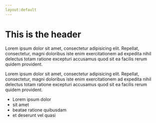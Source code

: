 ```yaml
---
layout:default
---
```

# This is the header

Lorem ipsum dolor sit amet, consectetur adipisicing elit. Repellat, consectetur, magni doloribus iste enim exercitationem ad expedita nihil delectus totam ratione excepturi accusamus quod sit ea facilis rerum quidem provident.

Lorem ipsum dolor sit amet, consectetur adipisicing elit. Repellat, consectetur, magni doloribus iste enim exercitationem ad expedita nihil delectus totam ratione excepturi accusamus quod sit ea facilis rerum quidem provident.

- Lorem ipsum dolor
- sit amet
- beatae ratione quibusdam
- et deserunt vel quasi
